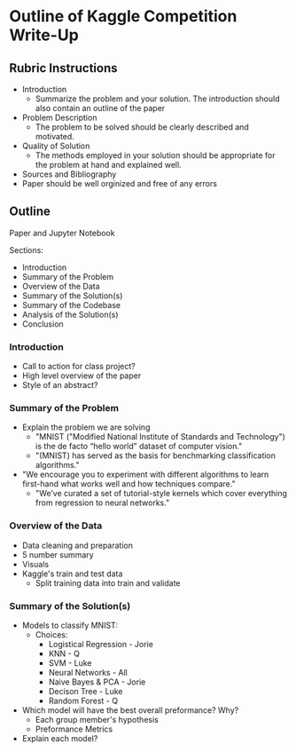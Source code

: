 # Outline of Kaggle Competition Write-Up

## Rubric Instructions
  - Introduction
    - Summarize the problem and your solution. The introduction should also contain an outline of the paper
  - Problem Description
    - The problem to be solved should be clearly described and motivated.
  - Quality of Solution
    - The methods employed in your solution should be appropriate for the problem at hand and explained well.
  - Sources and Bibliography
  - Paper should be well orginized and free of any errors

## Outline

Paper and Jupyter Notebook

Sections:
  - Introduction
  - Summary of the Problem
  - Overview of the Data
  - Summary of the Solution(s)
  - Summary of the Codebase
  - Analysis of the Solution(s)
  - Conclusion

### Introduction
  - Call to action for class project?
  - High level overview of the paper
  - Style of an abstract?

### Summary of the Problem
  - Explain the problem we are solving
    - "MNIST ("Modified National Institute of Standards and Technology") is the de facto “hello world” dataset of computer vision."
    - "(MNIST) has served as the basis for benchmarking classification algorithms."
  - "We encourage you to experiment with different algorithms to learn first-hand what works well and how techniques compare."
    - "We’ve curated a set of tutorial-style kernels which cover everything from regression to neural networks."

### Overview of the Data
  - Data cleaning and preparation
  - 5 number summary
  - Visuals
  - Kaggle's train and test data
    - Split training data into train and validate  

### Summary of the Solution(s)
  - Models to classify MNIST:
    - Choices:
      - Logistical Regression - Jorie
      - KNN - Q
      - SVM - Luke
      - Neural Networks - All
      - Naive Bayes & PCA - Jorie
      - Decison Tree - Luke
      - Random Forest - Q
  - Which model will have the best overall preformance? Why?
    - Each group member's hypothesis
    - Preformance Metrics
  - Explain each model?



